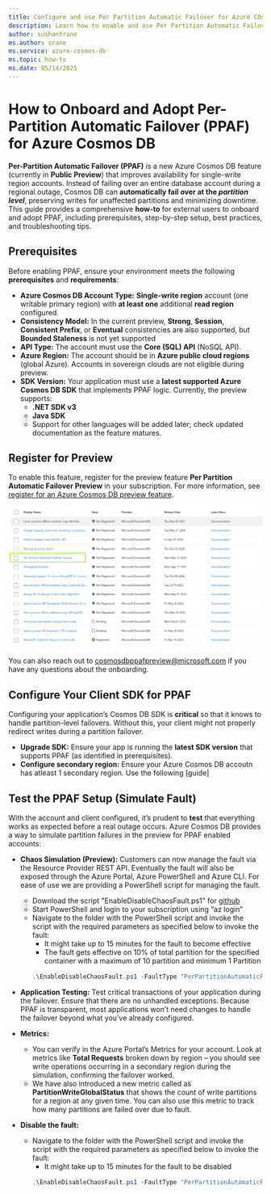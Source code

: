 ```yaml
---
title: Configure and use Per Partition Automatic Failover for Azure COsmos DB
description: Learn how to enable and use Per Partition Automatic Failover for Azure Cosmos DB
author: sushantrane
ms.author: srane
ms.service: azure-cosmos-db
ms.topic: how-to
ms.date: 05/14/2025
---
```


# How to Onboard and Adopt Per-Partition Automatic Failover (PPAF) for Azure Cosmos DB

**Per-Partition Automatic Failover (PPAF)**  is a new Azure Cosmos DB feature (currently in **Public Preview**) that improves availability for single-write region accounts. Instead of failing over an entire database account during a regional outage, Cosmos DB can **automatically fail over at the *partition level***, preserving writes for unaffected partitions and minimizing downtime. This guide provides a comprehensive **how-to** for external users to onboard and adopt PPAF, including prerequisites, step-by-step setup, best practices, and troubleshooting tips.




## Prerequisites

Before enabling PPAF, ensure your environment meets the following **prerequisites** and **requirements**:

- **Azure Cosmos DB Account Type:** **Single-write region** account (one writable primary region) with **at least one** additional **read region** configured.
- **Consistency Model:** In the current preview, **Strong**, **Session**, **Consistent Prefix**, or **Eventual** consistencies are also supported, but **Bounded Staleness** is not yet supported
- **API Type:** The account must use the **Core (SQL) API** (NoSQL API).
- **Azure Region:** The account should be in **Azure public cloud regions** (global Azure). Accounts in sovereign clouds are not eligible during preview.
- **SDK Version:** Your application must use a **latest supported Azure Cosmos DB SDK** that implements PPAF logic. Currently, the preview supports:
  - **.NET SDK v3** 
  - **Java SDK**
  - Support for other languages will be added later; check updated documentation as the feature matures.



## Register for Preview

To enable this feature, register for the preview feature **Per Partition Automatic Failover Preview** in your subscription. For more information, see [register for an Azure Cosmos DB preview feature](../access-previews.md).

![Screenshot of the Azure Cosmos DB preview feature enablement for PPAF.](./media/how-to-configure-ppaf/ppaf-afec-enablement.png)

You can also reach out to cosmosdbppafpreview@microsoft.com if you have any questions about the onboarding. 

## Configure Your Client SDK for PPAF

Configuring your application’s Cosmos DB SDK is **critical** so that it knows to handle partition-level failovers. Without this, your client might not properly redirect writes during a partition failover.

- **Upgrade SDK:** Ensure your app is running the **latest SDK version** that supports PPAF (as identified in prerequisites).
- **Configure secondary region:** Ensure your Azure Cosmos DB accoutn has atleast 1 secondary region. Use the following [guide]


## Test the PPAF Setup (Simulate Fault)

With the account and client configured, it’s prudent to **test** that everything works as expected before a real outage occurs. Azure Cosmos DB provides a way to simulate partition failures in the preview for PPAF enabled accounts:

- **Chaos Simulation (Preview):** Customers can now manage the fault via the Resource Provider REST API. Eventually the fault will also be exposed through the Azure Portal, Azure PowerShell and Azure CLI. For ease of use we are providing a PowerShell script for managing the fault.
  - Download the script "EnableDisableChaosFault.ps1" for [github]([link](https://github.com/AzureCosmosDB/ppaf-samples/blob/main/ppaf-fault-script/EnableDisableChaosFault.ps1))
  - Start PowerShell and login to your subscription using “az login”
  - Navigate to the folder with the PowerShell script and invoke the script with the required parameters as specified below to invoke the fault: 
    - It might take up to 15 minutes for the fault to become effective
    - The fault gets effective on 10% of total partition for the specified container with a maximum of 10 partition and minimum 1 Partition
    ``` powershell
    .\EnableDisableChaosFault.ps1 -FaultType "PerPartitionAutomaticFailover" -ResourceGroup "{ResourceGroupName}" -AccountName "{DatabaseAccountName}" -DatabaseName "{DatabaseName}" -ContainerName "{CollectionName}"  -SubscriptionId "{SubscriptionId}" -Region "{PreferredWriteRegion}" -Enable
    ```

- **Application Testing:** Test critical transactions of your application during the failover. Ensure that there are no unhandled exceptions. Because PPAF is transparent, most applications won’t need changes to handle the failover beyond what you’ve already configured. 
- **Metrics:** 
  - You can verify in the Azure Portal’s Metrics for your account. Look at metrics like **Total Requests** broken down by region – you should see write operations occurring in a secondary region during the simulation, confirming the failover worked.
  - We have also introduced a new metric called as **PartitionWriteGlobalStatus** that shows the count of write partitions for a region at any given time. You can also use this metric to track how many partitions are failed over due to fault. 

- **Disable the fault:**
  - Navigate to the folder with the PowerShell script and invoke the script with the required parameters as specified below to invoke the fault: 
    - It might take up to 15 minutes for the fault to be disabled
    ```powershell 
    .\EnableDisableChaosFault.ps1 -FaultType "PerPartitionAutomaticFailover" -ResourceGroup "{ResourceGroupName}" -AccountName "{DatabaseAccountName}" -DatabaseName "{DatabaseName}" -ContainerName "{CollectionName}"  -SubscriptionId "{SubscriptionId}" -Region "{PreferredWriteRegion}" -Disable
    ```
